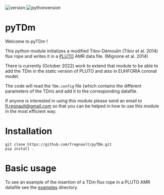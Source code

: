 ![version](https://img.shields.io/badge/version-1.0.0-green)
![pythonversion](https://img.shields.io/badge/Python-3.7+-green)


# pyTDm


Welcome to pyTDm ! 


This python module initializes a modified Titov-Démoulin
(Titov et al. 2014) flux rope and writes it in a
[PLUTO](http://plutocode.ph.unito.it/) AMR data file. (Mignone et al. 2014)

There is currently (October 2022) work to extend that module to be able to
add the TDm in the static version of PLUTO and also in EUHFORIA coronal model.

The code will read the `TDm.config` file (which contains the different parameters of the TDm) and add it to the corresponding datafile.

If anyone is interested in using this module please send an email to
fl.regnault@gmail.com so that you can be helped in how to use this module
in the most efficient way.

# Installation


```
git clone https://github.com/fregnault/pyTDm.git
pip install .
```

# Basic usage

To see an example of the insertion of a TDm flux rope in a PLUTO AMR datafile
see the [examples](https://github.com/fregnault/pytdm/tree/main/pytdm/examples/pluto_amr) directory.
